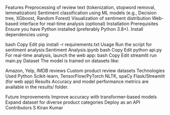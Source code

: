 Features
Preprocessing of review text (tokenization, stopword removal, lemmatization)
Sentiment classification using ML models (e.g., Decision tree, XGboost, Random Forest)
Visualization of sentiment distribution
Web-based interface for real-time analysis (optional)
Installation
Prerequisites
Ensure you have Python installed (preferably Python 3.8+). Install dependencies using:

bash
Copy
Edit
pip install -r requirements.txt
Usage
Run the script for sentiment analysis:Sentiment Analysis.ipynb
bash
Copy
Edit
python api.py
For real-time analysis, launch the web app:
bash
Copy
Edit
streamlit run main.py
Dataset
The model is trained on datasets like:

Amazon, Yelp, IMDB reviews
Custom product review datasets
Technologies Used
Python
Scikit-learn, TensorFlow/PyTorch
NLTK, spaCy
Flask/Streamlit (for web app)
Results
Accuracy and model performance metrics are available in the results/ folder.

Future Improvements
Improve accuracy with transformer-based models
Expand dataset for diverse product categories
Deploy as an API
Contributors
S Kiran Kumar
